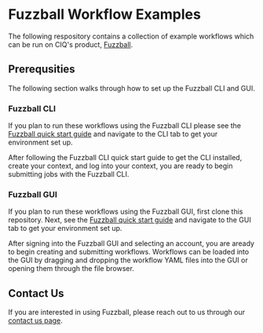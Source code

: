 # Fuzzball Workflow Examples

The following respository contains a collection of example workflows which can
be run on CIQ's product, [Fuzzball](https://ciq.com/products/fuzzball/).

## Prerequsities

The following section walks through how to set up the Fuzzball CLI and GUI.

### Fuzzball CLI

If you plan to run these workflows using the Fuzzball CLI please see the
[Fuzzball quick start guide](https://beta.fuzzball.io/docs/user-guide/quick-start/)
and navigate to the CLI tab to get your environment set up.

After following the Fuzzball CLI quick start guide to get the CLI installed,
create your context, and log into your context, you are ready to begin
submitting jobs with the Fuzzball CLI.

### Fuzzball GUI

If you plan to run these workflows using the Fuzzball GUI, first clone this
repository. Next, see the
[Fuzzball quick start guide](https://beta.fuzzball.io/docs/user-guide/quick-start/)
and navigate to the GUI tab to get your environment set up.

After signing into the Fuzzball GUI and selecting an account, you are aready to
begin creating and submitting workflows. Workflows can be loaded into the GUI
by dragging and dropping the workflow YAML files into the GUI or opening them
through the file browser.

## Contact Us

If you are interested in using Fuzzball, please reach out to us through our
[contact us page](https://ciq.com/company/contact-us/).

